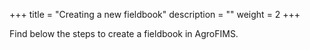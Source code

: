 +++
title = "Creating a new fieldbook"
description = ""
weight = 2
+++


Find below the steps to create a fieldbook in AgroFIMS.

